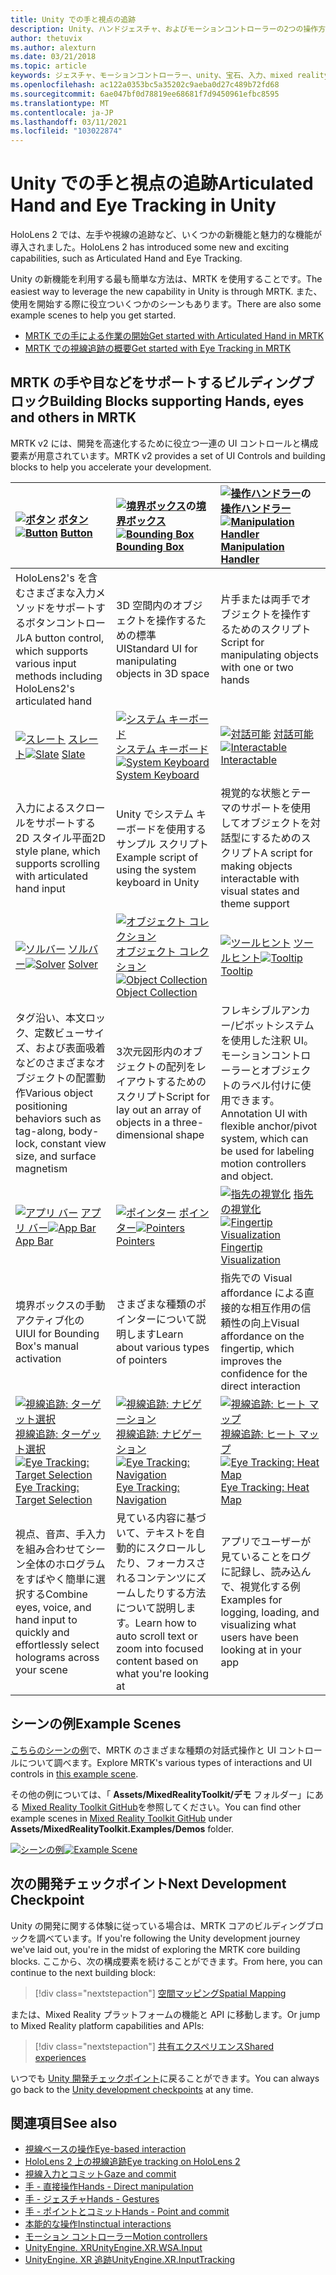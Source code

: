 ```yaml
---
title: Unity での手と視点の追跡
description: Unity、ハンドジェスチャ、およびモーションコントローラーの2つの操作方法について説明します。
author: thetuvix
ms.author: alexturn
ms.date: 03/21/2018
ms.topic: article
keywords: ジェスチャ、モーションコントローラー、unity、宝石、入力、mixed reality ヘッドセット、windows mixed reality ヘッドセット、virtual reality ヘッドセット、MRTK、Mixed Reality Toolkit
ms.openlocfilehash: ac122a0353bc5a35202c9aeba0d27c489b72fd68
ms.sourcegitcommit: 6ae047bf0d78819ee68681f7d9450961efbc8595
ms.translationtype: MT
ms.contentlocale: ja-JP
ms.lasthandoff: 03/11/2021
ms.locfileid: "103022874"
---
```

# <a name="articulated-hand-and-eye-tracking-in-unity"></a><span data-ttu-id="1fc3e-104">Unity での手と視点の追跡</span><span class="sxs-lookup"><span data-stu-id="1fc3e-104">Articulated Hand and Eye Tracking in Unity</span></span>

<span data-ttu-id="1fc3e-105">HoloLens 2 では、左手や視線の追跡など、いくつかの新機能と魅力的な機能が導入されました。</span><span class="sxs-lookup"><span data-stu-id="1fc3e-105">HoloLens 2 has introduced some new and exciting capabilities, such as Articulated Hand and Eye Tracking.</span></span>

<span data-ttu-id="1fc3e-106">Unity の新機能を利用する最も簡単な方法は、MRTK を使用することです。</span><span class="sxs-lookup"><span data-stu-id="1fc3e-106">The easiest way to leverage the new capability in Unity is through MRTK.</span></span> <span data-ttu-id="1fc3e-107">また、使用を開始する際に役立ついくつかのシーンもあります。</span><span class="sxs-lookup"><span data-stu-id="1fc3e-107">There are also some example scenes to help you get started.</span></span>

* [<span data-ttu-id="1fc3e-108">MRTK での手による作業の開始</span><span class="sxs-lookup"><span data-stu-id="1fc3e-108">Get started with Articulated Hand  in MRTK</span></span>](https://docs.microsoft.com/windows/mixed-reality/mrtk-unity/features/input/hand-tracking.md)
* [<span data-ttu-id="1fc3e-109">MRTK での視線追跡の概要</span><span class="sxs-lookup"><span data-stu-id="1fc3e-109">Get started with Eye Tracking in MRTK</span></span>](https://docs.microsoft.com/windows/mixed-reality/mrtk-unity/features/eye-tracking/eye-tracking-main.md)

## <a name="building-blocks-supporting-hands-eyes-and-others-in-mrtk"></a><span data-ttu-id="1fc3e-110">MRTK の手や目などをサポートするビルディングブロック</span><span class="sxs-lookup"><span data-stu-id="1fc3e-110">Building Blocks supporting Hands, eyes and others in MRTK</span></span> 

<span data-ttu-id="1fc3e-111">MRTK v2 には、開発を高速化するために役立つ一連の UI コントロールと構成要素が用意されています。</span><span class="sxs-lookup"><span data-stu-id="1fc3e-111">MRTK v2 provides a set of UI Controls and building blocks to help you accelerate your development.</span></span>

|  <span data-ttu-id="1fc3e-112">[![ボタン](images/MRTK_Button_Main.png)](https://docs.microsoft.com/windows/mixed-reality/mrtk-unity/features/ux-building-blocks/button.md) [ボタン](https://docs.microsoft.com/windows/mixed-reality/mrtk-unity/features/ux-building-blocks/button.md)</span><span class="sxs-lookup"><span data-stu-id="1fc3e-112">[![Button](images/MRTK_Button_Main.png)](https://docs.microsoft.com/windows/mixed-reality/mrtk-unity/features/ux-building-blocks/button.md) [Button](https://docs.microsoft.com/windows/mixed-reality/mrtk-unity/features/ux-building-blocks/button.md)</span></span> | <span data-ttu-id="1fc3e-113">[ ![ 境界ボックス](images/MRTK_BoundingBox_Main.png)](https://docs.microsoft.com/windows/mixed-reality/mrtk-unity/features/ux-building-blocks/bounding-box.md)の[境界ボックス](https://docs.microsoft.com/windows/mixed-reality/mrtk-unity/features/ux-building-blocks/bounding-box.md)</span><span class="sxs-lookup"><span data-stu-id="1fc3e-113">[![Bounding Box](images/MRTK_BoundingBox_Main.png)](https://docs.microsoft.com/windows/mixed-reality/mrtk-unity/features/ux-building-blocks/bounding-box.md) [Bounding Box](https://docs.microsoft.com/windows/mixed-reality/mrtk-unity/features/ux-building-blocks/bounding-box.md)</span></span> | <span data-ttu-id="1fc3e-114">[ ![ 操作ハンドラー](images/MRTK_Manipulation_Main.png)](https://docs.microsoft.com/windows/mixed-reality/mrtk-unity/features/ux-building-blocks/manipulation-handler.md)の[操作ハンドラー](https://docs.microsoft.com/windows/mixed-reality/mrtk-unity/features/ux-building-blocks/manipulation-handler.md)</span><span class="sxs-lookup"><span data-stu-id="1fc3e-114">[![Manipulation Handler](images/MRTK_Manipulation_Main.png)](https://docs.microsoft.com/windows/mixed-reality/mrtk-unity/features/ux-building-blocks/manipulation-handler.md) [Manipulation Handler](https://docs.microsoft.com/windows/mixed-reality/mrtk-unity/features/ux-building-blocks/manipulation-handler.md)</span></span> |
|:--- | :--- | :--- |
| <span data-ttu-id="1fc3e-115">HoloLens2's を含むさまざまな入力メソッドをサポートするボタンコントロール</span><span class="sxs-lookup"><span data-stu-id="1fc3e-115">A button control, which supports various input methods including HoloLens2's articulated hand</span></span> | <span data-ttu-id="1fc3e-116">3D 空間内のオブジェクトを操作するための標準 UI</span><span class="sxs-lookup"><span data-stu-id="1fc3e-116">Standard UI for manipulating objects in 3D space</span></span> | <span data-ttu-id="1fc3e-117">片手または両手でオブジェクトを操作するためのスクリプト</span><span class="sxs-lookup"><span data-stu-id="1fc3e-117">Script for manipulating objects with one or two hands</span></span> |
|  <span data-ttu-id="1fc3e-118">[![スレート](images/MRTK_Slate_Main.png)](https://docs.microsoft.com/windows/mixed-reality/mrtk-unity/features/ux-building-blocks/slate.md) [スレート](https://docs.microsoft.com/windows/mixed-reality/mrtk-unity/features/ux-building-blocks/slate.md)</span><span class="sxs-lookup"><span data-stu-id="1fc3e-118">[![Slate](images/MRTK_Slate_Main.png)](https://docs.microsoft.com/windows/mixed-reality/mrtk-unity/features/ux-building-blocks/slate.md) [Slate](https://docs.microsoft.com/windows/mixed-reality/mrtk-unity/features/ux-building-blocks/slate.md)</span></span> | <span data-ttu-id="1fc3e-119">[![システム キーボード](images/MRTK_SystemKeyboard_Main.png)](https://docs.microsoft.com/windows/mixed-reality/mrtk-unity/features/ux-building-blocks/system-keyboard.md) [システム キーボード](https://docs.microsoft.com/windows/mixed-reality/mrtk-unity/features/ux-building-blocks/system-keyboard.md)</span><span class="sxs-lookup"><span data-stu-id="1fc3e-119">[![System Keyboard](images/MRTK_SystemKeyboard_Main.png)](https://docs.microsoft.com/windows/mixed-reality/mrtk-unity/features/ux-building-blocks/system-keyboard.md) [System Keyboard](https://docs.microsoft.com/windows/mixed-reality/mrtk-unity/features/ux-building-blocks/system-keyboard.md)</span></span> | <span data-ttu-id="1fc3e-120">[![対話可能](images/InteractableExamples.png)](https://docs.microsoft.com/windows/mixed-reality/mrtk-unity/features/ux-building-blocks/interactable.md) [対話可能](https://docs.microsoft.com/windows/mixed-reality/mrtk-unity/features/ux-building-blocks/interactable.md)</span><span class="sxs-lookup"><span data-stu-id="1fc3e-120">[![Interactable](images/InteractableExamples.png)](https://docs.microsoft.com/windows/mixed-reality/mrtk-unity/features/ux-building-blocks/interactable.md) [Interactable](https://docs.microsoft.com/windows/mixed-reality/mrtk-unity/features/ux-building-blocks/interactable.md)</span></span> |
| <span data-ttu-id="1fc3e-121">入力によるスクロールをサポートする2D スタイル平面</span><span class="sxs-lookup"><span data-stu-id="1fc3e-121">2D style plane, which supports scrolling with articulated hand input</span></span> | <span data-ttu-id="1fc3e-122">Unity でシステム キーボードを使用するサンプル スクリプト</span><span class="sxs-lookup"><span data-stu-id="1fc3e-122">Example script of using the system keyboard in Unity</span></span>  | <span data-ttu-id="1fc3e-123">視覚的な状態とテーマのサポートを使用してオブジェクトを対話型にするためのスクリプト</span><span class="sxs-lookup"><span data-stu-id="1fc3e-123">A script for making objects interactable with visual states and theme support</span></span> |
|  <span data-ttu-id="1fc3e-124">[![ソルバー](images/MRTK_Solver_Main.png)](https://docs.microsoft.com/windows/mixed-reality/mrtk-unity/features/ux-building-blocks/solvers/solver.md) [ソルバー](https://docs.microsoft.com/windows/mixed-reality/mrtk-unity/features/ux-building-blocks/solvers/solver.md)</span><span class="sxs-lookup"><span data-stu-id="1fc3e-124">[![Solver](images/MRTK_Solver_Main.png)](https://docs.microsoft.com/windows/mixed-reality/mrtk-unity/features/ux-building-blocks/solvers/solver.md) [Solver](https://docs.microsoft.com/windows/mixed-reality/mrtk-unity/features/ux-building-blocks/solvers/solver.md)</span></span> | <span data-ttu-id="1fc3e-125">[![オブジェクト コレクション](images/MRTK_ObjectCollection_Main.png)](https://docs.microsoft.com/windows/mixed-reality/mrtk-unity/features/ux-building-blocks/object-collection.md) [オブジェクト コレクション](https://docs.microsoft.com/windows/mixed-reality/mrtk-unity/features/ux-building-blocks/object-collection.md)</span><span class="sxs-lookup"><span data-stu-id="1fc3e-125">[![Object Collection](images/MRTK_ObjectCollection_Main.png)](https://docs.microsoft.com/windows/mixed-reality/mrtk-unity/features/ux-building-blocks/object-collection.md) [Object Collection](https://docs.microsoft.com/windows/mixed-reality/mrtk-unity/features/ux-building-blocks/object-collection.md)</span></span> | <span data-ttu-id="1fc3e-126">[![ツールヒント](images/MRTK_Tooltip_Main.png)](https://docs.microsoft.com/windows/mixed-reality/mrtk-unity/features/ux-building-blocks/tooltip.md) [ツールヒント](https://docs.microsoft.com/windows/mixed-reality/mrtk-unity/features/ux-building-blocks/tooltip.md)</span><span class="sxs-lookup"><span data-stu-id="1fc3e-126">[![Tooltip](images/MRTK_Tooltip_Main.png)](https://docs.microsoft.com/windows/mixed-reality/mrtk-unity/features/ux-building-blocks/tooltip.md) [Tooltip](https://docs.microsoft.com/windows/mixed-reality/mrtk-unity/features/ux-building-blocks/tooltip.md)</span></span> |
| <span data-ttu-id="1fc3e-127">タグ沿い、本文ロック、定数ビューサイズ、および表面吸着などのさまざまなオブジェクトの配置動作</span><span class="sxs-lookup"><span data-stu-id="1fc3e-127">Various object positioning behaviors such as tag-along, body-lock, constant view size, and surface magnetism</span></span> | <span data-ttu-id="1fc3e-128">3次元図形内のオブジェクトの配列をレイアウトするためのスクリプト</span><span class="sxs-lookup"><span data-stu-id="1fc3e-128">Script for lay out an array of objects in a three-dimensional shape</span></span> | <span data-ttu-id="1fc3e-129">フレキシブルアンカー/ピボットシステムを使用した注釈 UI。モーションコントローラーとオブジェクトのラベル付けに使用できます。</span><span class="sxs-lookup"><span data-stu-id="1fc3e-129">Annotation UI with flexible anchor/pivot system, which can be used for labeling motion controllers and object.</span></span> |
|  <span data-ttu-id="1fc3e-130">[![アプリ バー](images/MRTK_AppBar_Main.png)](https://docs.microsoft.com/windows/mixed-reality/mrtk-unity/features/ux-building-blocks/app-bar.md) [アプリ バー](https://docs.microsoft.com/windows/mixed-reality/mrtk-unity/features/ux-building-blocks/app-bar.md)</span><span class="sxs-lookup"><span data-stu-id="1fc3e-130">[![App Bar](images/MRTK_AppBar_Main.png)](https://docs.microsoft.com/windows/mixed-reality/mrtk-unity/features/ux-building-blocks/app-bar.md) [App Bar](https://docs.microsoft.com/windows/mixed-reality/mrtk-unity/features/ux-building-blocks/app-bar.md)</span></span> | <span data-ttu-id="1fc3e-131">[![ポインター](images/MRTK_Pointer_Main.png)](https://docs.microsoft.com/windows/mixed-reality/mrtk-unity/features/input/pointers.md) [ポインター](https://docs.microsoft.com/windows/mixed-reality/mrtk-unity/features/input/pointers.md)</span><span class="sxs-lookup"><span data-stu-id="1fc3e-131">[![Pointers](images/MRTK_Pointer_Main.png)](https://docs.microsoft.com/windows/mixed-reality/mrtk-unity/features/input/pointers.md) [Pointers](https://docs.microsoft.com/windows/mixed-reality/mrtk-unity/features/input/pointers.md)</span></span> | <span data-ttu-id="1fc3e-132">[![指先の視覚化](images/MRTK_FingertipVisualization_Main.png)](https://docs.microsoft.com/windows/mixed-reality/mrtk-unity/features/ux-building-blocks/fingertip-visualization.md) [指先の視覚化](https://docs.microsoft.com/windows/mixed-reality/mrtk-unity/features/ux-building-blocks/fingertip-visualization.md)</span><span class="sxs-lookup"><span data-stu-id="1fc3e-132">[![Fingertip Visualization](images/MRTK_FingertipVisualization_Main.png)](https://docs.microsoft.com/windows/mixed-reality/mrtk-unity/features/ux-building-blocks/fingertip-visualization.md) [Fingertip Visualization](https://docs.microsoft.com/windows/mixed-reality/mrtk-unity/features/ux-building-blocks/fingertip-visualization.md)</span></span> |
| <span data-ttu-id="1fc3e-133">境界ボックスの手動アクティブ化の UI</span><span class="sxs-lookup"><span data-stu-id="1fc3e-133">UI for Bounding Box's manual activation</span></span> | <span data-ttu-id="1fc3e-134">さまざまな種類のポインターについて説明します</span><span class="sxs-lookup"><span data-stu-id="1fc3e-134">Learn about various types of pointers</span></span> | <span data-ttu-id="1fc3e-135">指先での Visual affordance による直接的な相互作用の信頼性の向上</span><span class="sxs-lookup"><span data-stu-id="1fc3e-135">Visual affordance on the fingertip, which improves the confidence for the direct interaction</span></span> |
|  <span data-ttu-id="1fc3e-136">[![視線追跡: ターゲット選択](images/mrtk_et_targetselect.png)](https://docs.microsoft.com/windows/mixed-reality/mrtk-unity/features/eye-tracking/eye-tracking-target-selection.md) [視線追跡: ターゲット選択](https://docs.microsoft.com/windows/mixed-reality/mrtk-unity/features/eye-tracking/eye-tracking-target-selection.md)</span><span class="sxs-lookup"><span data-stu-id="1fc3e-136">[![Eye Tracking: Target Selection](images/mrtk_et_targetselect.png)](https://docs.microsoft.com/windows/mixed-reality/mrtk-unity/features/eye-tracking/eye-tracking-target-selection.md) [Eye Tracking: Target Selection](https://docs.microsoft.com/windows/mixed-reality/mrtk-unity/features/eye-tracking/eye-tracking-target-selection.md)</span></span> | <span data-ttu-id="1fc3e-137">[![視線追跡: ナビゲーション](images/mrtk_et_navigation.png)](https://docs.microsoft.com/windows/mixed-reality/mrtk-unity/features/eye-tracking/eye-tracking-navigation.md) [視線追跡: ナビゲーション](https://docs.microsoft.com/windows/mixed-reality/mrtk-unity/features/eye-tracking/eye-tracking-navigation.md)</span><span class="sxs-lookup"><span data-stu-id="1fc3e-137">[![Eye Tracking: Navigation](images/mrtk_et_navigation.png)](https://docs.microsoft.com/windows/mixed-reality/mrtk-unity/features/eye-tracking/eye-tracking-navigation.md) [Eye Tracking: Navigation](https://docs.microsoft.com/windows/mixed-reality/mrtk-unity/features/eye-tracking/eye-tracking-navigation.md)</span></span> | <span data-ttu-id="1fc3e-138">[![視線追跡: ヒート マップ](images/mrtk_et_heatmaps.png)](https://microsoft.github.io/MixedRealityToolkit-Unity/Documentation/EyeTracking/EyeTracking_Visualization.html) [視線追跡: ヒート マップ](https://microsoft.github.io/MixedRealityToolkit-Unity/Documentation/EyeTracking/EyeTracking_Visualization.html)</span><span class="sxs-lookup"><span data-stu-id="1fc3e-138">[![Eye Tracking: Heat Map](images/mrtk_et_heatmaps.png)](https://microsoft.github.io/MixedRealityToolkit-Unity/Documentation/EyeTracking/EyeTracking_Visualization.html) [Eye Tracking: Heat Map](https://microsoft.github.io/MixedRealityToolkit-Unity/Documentation/EyeTracking/EyeTracking_Visualization.html)</span></span> |
| <span data-ttu-id="1fc3e-139">視点、音声、手入力を組み合わせてシーン全体のホログラムをすばやく簡単に選択する</span><span class="sxs-lookup"><span data-stu-id="1fc3e-139">Combine eyes, voice, and hand input to quickly and effortlessly select holograms across your scene</span></span> | <span data-ttu-id="1fc3e-140">見ている内容に基づいて、テキストを自動的にスクロールしたり、フォーカスされるコンテンツにズームしたりする方法について説明します。</span><span class="sxs-lookup"><span data-stu-id="1fc3e-140">Learn how to auto scroll text or zoom into focused content based on what you're looking at</span></span>| <span data-ttu-id="1fc3e-141">アプリでユーザーが見ていることをログに記録し、読み込んで、視覚化する例</span><span class="sxs-lookup"><span data-stu-id="1fc3e-141">Examples for logging, loading, and visualizing what users have been looking at in your app</span></span> |

## <a name="example-scenes"></a><span data-ttu-id="1fc3e-142">シーンの例</span><span class="sxs-lookup"><span data-stu-id="1fc3e-142">Example Scenes</span></span>

<span data-ttu-id="1fc3e-143">[こちらのシーンの例](https://microsoft.github.io/MixedRealityToolkit-Unity/Documentation/README_HandInteractionExamples.html)で、MRTK のさまざまな種類の対話式操作と UI コントロールについて調べます。</span><span class="sxs-lookup"><span data-stu-id="1fc3e-143">Explore MRTK's various types of interactions and UI controls in [this example scene](https://microsoft.github.io/MixedRealityToolkit-Unity/Documentation/README_HandInteractionExamples.html).</span></span>

<span data-ttu-id="1fc3e-144">その他の例については、「 **Assets/MixedRealityToolkit/デモ** フォルダー」にある [Mixed Reality Toolkit GitHub](https://github.com/Microsoft/MixedRealityToolkit-Unity)を参照してください。</span><span class="sxs-lookup"><span data-stu-id="1fc3e-144">You can find  other example scenes in [Mixed Reality Toolkit GitHub](https://github.com/Microsoft/MixedRealityToolkit-Unity) under **Assets/MixedRealityToolkit.Examples/Demos** folder.</span></span>

<span data-ttu-id="1fc3e-145">[![シーンの例](images/MRTK_Examples.png)](https://docs.microsoft.com/windows/mixed-reality/mrtk-unity/features/example-scenes/hand-interaction-examples.md)</span><span class="sxs-lookup"><span data-stu-id="1fc3e-145">[![Example Scene](images/MRTK_Examples.png)](https://docs.microsoft.com/windows/mixed-reality/mrtk-unity/features/example-scenes/hand-interaction-examples.md)</span></span>

## <a name="next-development-checkpoint"></a><span data-ttu-id="1fc3e-146">次の開発チェックポイント</span><span class="sxs-lookup"><span data-stu-id="1fc3e-146">Next Development Checkpoint</span></span>

<span data-ttu-id="1fc3e-147">Unity の開発に関する体験に従っている場合は、MRTK コアのビルディングブロックを調べています。</span><span class="sxs-lookup"><span data-stu-id="1fc3e-147">If you're following the Unity development journey we've laid out, you're in the midst of exploring the MRTK core building blocks.</span></span> <span data-ttu-id="1fc3e-148">ここから、次の構成要素を続けることができます。</span><span class="sxs-lookup"><span data-stu-id="1fc3e-148">From here, you can continue to the next building block:</span></span>

> [!div class="nextstepaction"]
> [<span data-ttu-id="1fc3e-149">空間マッピング</span><span class="sxs-lookup"><span data-stu-id="1fc3e-149">Spatial Mapping</span></span>](spatial-mapping-in-unity.md)

<span data-ttu-id="1fc3e-150">または、Mixed Reality プラットフォームの機能と API に移動します。</span><span class="sxs-lookup"><span data-stu-id="1fc3e-150">Or jump to Mixed Reality platform capabilities and APIs:</span></span>

> [!div class="nextstepaction"]
> [<span data-ttu-id="1fc3e-151">共有エクスペリエンス</span><span class="sxs-lookup"><span data-stu-id="1fc3e-151">Shared experiences</span></span>](shared-experiences-in-unity.md)

<span data-ttu-id="1fc3e-152">いつでも [Unity 開発チェックポイント](unity-development-overview.md#2-core-building-blocks)に戻ることができます。</span><span class="sxs-lookup"><span data-stu-id="1fc3e-152">You can always go back to the [Unity development checkpoints](unity-development-overview.md#2-core-building-blocks) at any time.</span></span>

## <a name="see-also"></a><span data-ttu-id="1fc3e-153">関連項目</span><span class="sxs-lookup"><span data-stu-id="1fc3e-153">See also</span></span>

* [<span data-ttu-id="1fc3e-154">視線ベースの操作</span><span class="sxs-lookup"><span data-stu-id="1fc3e-154">Eye-based interaction</span></span>](../../design/eye-gaze-interaction.md)
* [<span data-ttu-id="1fc3e-155">HoloLens 2 上の視線追跡</span><span class="sxs-lookup"><span data-stu-id="1fc3e-155">Eye tracking on HoloLens 2</span></span>](../../design/eye-tracking.md)
* [<span data-ttu-id="1fc3e-156">視線入力とコミット</span><span class="sxs-lookup"><span data-stu-id="1fc3e-156">Gaze and commit</span></span>](../../design/gaze-and-commit.md)
* [<span data-ttu-id="1fc3e-157">手 - 直接操作</span><span class="sxs-lookup"><span data-stu-id="1fc3e-157">Hands - Direct manipulation</span></span>](../../design/direct-manipulation.md)
* [<span data-ttu-id="1fc3e-158">手 - ジェスチャ</span><span class="sxs-lookup"><span data-stu-id="1fc3e-158">Hands - Gestures</span></span>](../../design/gaze-and-commit.md#composite-gestures)
* [<span data-ttu-id="1fc3e-159">手 - ポイントとコミット</span><span class="sxs-lookup"><span data-stu-id="1fc3e-159">Hands - Point and commit</span></span>](../../design/point-and-commit.md)
* [<span data-ttu-id="1fc3e-160">本能的な操作</span><span class="sxs-lookup"><span data-stu-id="1fc3e-160">Instinctual interactions</span></span>](../../design/interaction-fundamentals.md)
* [<span data-ttu-id="1fc3e-161">モーション コントローラー</span><span class="sxs-lookup"><span data-stu-id="1fc3e-161">Motion controllers</span></span>](../../design/motion-controllers.md)
* [<span data-ttu-id="1fc3e-162">UnityEngine. XR</span><span class="sxs-lookup"><span data-stu-id="1fc3e-162">UnityEngine.XR.WSA.Input</span></span>](https://docs.unity3d.com/ScriptReference/XR.WSA.Input.InteractionManager.html)
* [<span data-ttu-id="1fc3e-163">UnityEngine. XR 追跡</span><span class="sxs-lookup"><span data-stu-id="1fc3e-163">UnityEngine.XR.InputTracking</span></span>](https://docs.unity3d.com/ScriptReference/XR.InputTracking.html)
